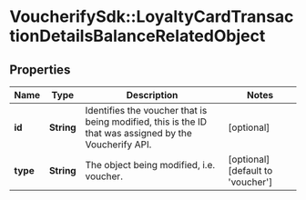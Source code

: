 # VoucherifySdk::LoyaltyCardTransactionDetailsBalanceRelatedObject

## Properties

| Name | Type | Description | Notes |
| ---- | ---- | ----------- | ----- |
| **id** | **String** | Identifies the voucher that is being modified, this is the ID that was assigned by the Voucherify API. | [optional] |
| **type** | **String** | The object being modified, i.e. voucher. | [optional][default to &#39;voucher&#39;] |

